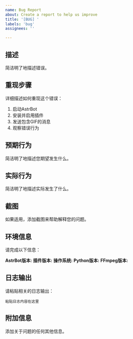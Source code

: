 ```yaml
---
name: Bug Report
about: Create a report to help us improve
title: '[BUG] '
labels: 'bug'
assignees: ''

---
```


## 描述
简洁明了地描述错误。

## 重现步骤
详细描述如何重现这个错误：

1. 启动AstrBot
2. 安装并启用插件
3. 发送包含GIF的消息
4. 观察错误行为

## 预期行为
简洁明了地描述您期望发生什么。

## 实际行为
简洁明了地描述实际发生了什么。

## 截图
如果适用，添加截图来帮助解释您的问题。

## 环境信息
请完成以下信息：

**AstrBot版本:**
**插件版本:**
**操作系统:**
**Python版本:**
**FFmpeg版本:**

## 日志输出
请粘贴相关的日志输出：

```
粘贴日志内容在这里
```

## 附加信息
添加关于问题的任何其他信息。
